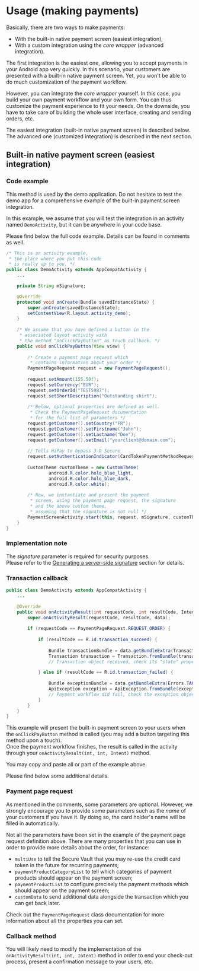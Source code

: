 # Usage (making payments)

Basically, there are two ways to make payments:

- With the built-in native payment screen (easiest integration),
- With a custom integration using the *core wrapper* (advanced integration).

The first integration is the easiest one, allowing you to accept payments in your Android app very quickly. In this scenario, your customers are presented with a built-in native payment screen. Yet, you won't be able to do much customization of the payment workflow.

However, you can integrate the *core wrapper* yourself. In this case, you build your own payment workflow and your own form. You can thus customize the payment experience to fit your needs. On the downside, you have to take care of building the whole user interface, creating and sending orders, etc.

The easiest integration (built-in native payment screen) is described below. The advanced one (customized integration) is described in the next section.

## Built-in native payment screen (easiest integration)

### Code example

This method is used by the demo application. Do not hesitate to test the demo app for a comprehensive example of the built-in payment screen integration.

In this example, we assume that you will test the integration in an activity named `DemoActivity`, but it can be anywhere in your code base. 

Please find below the full code example. Details can be found in comments as well.


```Java
/* This is an activity example,
 * the place where you put this code
 * is really up to you. */
public class DemoActivity extends AppCompatActivity {
	...

    private String mSignature;

    @Override
    protected void onCreate(Bundle savedInstanceState) {
        super.onCreate(savedInstanceState);
        setContentView(R.layout.activity_demo);
    }
    
    /* We assume that you have defined a button in the
     * associated layout activity with
     * the method "onClickPayButton" as touch callback. */
    public void onClickPayButton(View view) {
    
    	/* Create a payment page request which
    	 * contains information about your order */
    	PaymentPageRequest request = new PaymentPageRequest();
    	
    	request.setAmount(155.50f);
    	request.setCurrency("EUR");
    	request.setOrderId("TEST5987");
    	request.setShortDescription("Outstanding shirt");
    	
    	/* Below, optional properties are defined as well.
    	 * Check the PaymentPageRequest documentation
    	 * for the full list of parameters */
    	request.getCustomer().setCountry("FR");
    	request.getCustomer().setFirstname("John");
    	request.getCustomer().setLastname("Doe");
    	request.getCustomer().setEmail("yourclient@domain.com");
    	
    	// Tells HiPay to bypass 3-D Secure
    	request.setAuthenticationIndicator(CardTokenPaymentMethodRequest.AuthenticationIndicator.Bypass);
    	
    	CustomTheme customTheme = new CustomTheme(
                android.R.color.holo_blue_light,
                android.R.color.holo_blue_dark,
                android.R.color.white);
                
        /* Now, we instantiate and present the payment
    	 * screen, using the payment page request, the signature 
    	 * and the above custom theme,
         * assuming that the signature is not null */
    	PaymentScreenActivity.start(this, request, mSignature, customTheme);
    }
}
```

### Implementation note 
The *signature* parameter is required for security purposes.  
Please refer to the [Generating a server-side signature](#generating-a-server-side-signature) section for details.


### Transaction callback

```Java
public class DemoActivity extends AppCompatActivity {
	...

	@Override
	public void onActivityResult(int requestCode, int resultCode, Intent data) {
		super.onActivityResult(requestCode, resultCode, data);
	
		if (requestCode == PaymentPageRequest.REQUEST_ORDER) {
		
			if (resultCode == R.id.transaction_succeed) {
			
				Bundle transactionBundle = data.getBundleExtra(Transaction.TAG);
				Transaction transaction = Transaction.fromBundle(transactionBundle);
				// Transaction object received, check its "state" property to know if the transaction was completed

			} else if (resultCode == R.id.transaction_failed) {
			
				Bundle exceptionBundle = data.getBundleExtra(Errors.TAG);
				ApiException exception = ApiException.fromBundle(exceptionBundle);
				// Payment workflow did fail, check the exception object for more info
			}
		}
	}
}
```

This example will present the built-in payment screen to your users when the `onClickPayButton` method is called (you may add a button targeting this method upon a touch).  
Once the payment workflow finishes, the result is called in the activity through your `onActivityResult(int, int, Intent)` method.

You may copy and paste all or part of the example above.

Please find below some additional details.

### Payment page request

As mentioned in the comments, some parameters are optional. However, we strongly encourage you to provide some parameters such as the *name* of your customers if you have it. By doing so, the card holder's name will be filled in automatically.

Not all the parameters have been set in the example of the payment page request definition above. There are many properties that you can use in order to provide more details about the order, for instance: 

- `multiUse` to tell the Secure Vault that you may re-use the credit card token in the future for recurring payments; 
- `paymentProductCategoryList` to tell which categories of payment products should appear on the payment screen; 
- `paymentProductList` to configure precisely the payment methods which should appear on the payment screen;
- `customData` to send additional data alongside the transaction which you can get back later.

Check out the `PaymentPageRequest` class documentation for more information about all the properties you can set.

### Callback method

You will likely need to modify the implementation of the `onActivityResult(int, int, Intent)` method in order to end your check-out process, present a confirmation message to your users, etc.

